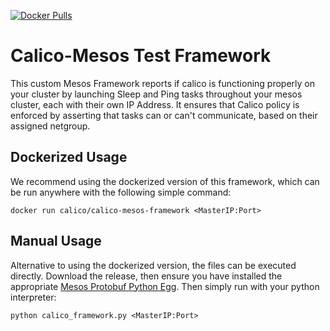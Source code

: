 [![Docker Pulls](https://img.shields.io/docker/pulls/calico/calico-mesos-framework.svg)](https://hub.docker.com/r/calico/calico-mesos-framework/)
# Calico-Mesos Test Framework
This custom Mesos Framework reports if calico is functioning properly on your cluster by launching Sleep and Ping tasks throughout your mesos cluster, each with their own IP Address. It ensures that Calico policy is enforced by asserting that tasks can or can't communicate, based on their assigned netgroup.


## Dockerized Usage
We recommend using the dockerized version of this framework, which can be run anywhere with the following simple command:

    docker run calico/calico-mesos-framework <MasterIP:Port>


## Manual Usage
Alternative to using the dockerized version, the files can be executed directly.
Download the release, then ensure you have installed the appropriate [Mesos Protobuf Python Egg](http://open.mesosphere.com/downloads/mesos/#apache-mesos-0.26.0). Then simply run with your python interpreter:

    python calico_framework.py <MasterIP:Port>
